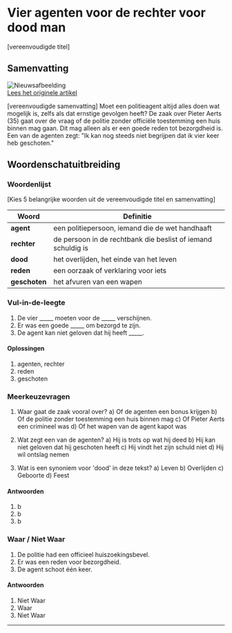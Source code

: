 # Vier agenten voor de rechter voor dood man

[vereenvoudigde titel]

## Samenvatting

![Nieuwsafbeelding](https://prod-img.standaard.be/public/nieuws/a1ejb4-job-1060894-proces-pieter-aerts/alternates/BASE_SIXTEEN_NINE/Job%201060894%20Proces%20Pieter%20Aerts)   
[Lees het originele artikel](https://www.standaard.be/binnenland/vier-agenten-voor-de-rechter-voor-dood-pieter-aerts-perfect-volgens-het-boekje-versus-een-waar-bloedbad/95283508.html)

[vereenvoudigde samenvatting]
Moet een politieagent altijd alles doen wat mogelijk is, zelfs als dat ernstige gevolgen heeft? De zaak over Pieter Aerts (35) gaat over de vraag of de politie zonder officiële toestemming een huis binnen mag gaan. Dit mag alleen als er een goede reden tot bezorgdheid is. Een van de agenten zegt: "Ik kan nog steeds niet begrijpen dat ik vier keer heb geschoten."

## Woordenschatuitbreiding

### Woordenlijst

[Kies 5 belangrijke woorden uit de vereenvoudigde titel en samenvatting]

| Woord | Definitie |
|-------|-----------|
| **agent** | een politiepersoon, iemand die de wet handhaaft |
| **rechter** | de persoon in de rechtbank die beslist of iemand schuldig is |
| **dood** | het overlijden, het einde van het leven |
| **reden** | een oorzaak of verklaring voor iets |
| **geschoten** | het afvuren van een wapen |

### Vul-in-de-leegte
1. De vier _____ moeten voor de _____ verschijnen.
2. Er was een goede _____ om bezorgd te zijn.
3. De agent kan niet geloven dat hij heeft _____.

#### Oplossingen
1. agenten, rechter
2. reden
3. geschoten

### Meerkeuzevragen
1. Waar gaat de zaak vooral over?
   a) Of de agenten een bonus krijgen
   b) Of de politie zonder toestemming een huis binnen mag
   c) Of Pieter Aerts een crimineel was
   d) Of het wapen van de agent kapot was

2. Wat zegt een van de agenten?
   a) Hij is trots op wat hij deed
   b) Hij kan niet geloven dat hij geschoten heeft
   c) Hij vindt het zijn schuld niet
   d) Hij wil ontslag nemen

3. Wat is een synoniem voor 'dood' in deze tekst?
   a) Leven
   b) Overlijden
   c) Geboorte
   d) Feest

#### Antwoorden
1. b
2. b
3. b

### Waar / Niet Waar
1. De politie had een officieel huiszoekingsbevel.
2. Er was een reden voor bezorgdheid.
3. De agent schoot één keer.

#### Antwoorden
1. Niet Waar
2. Waar
3. Niet Waar
---